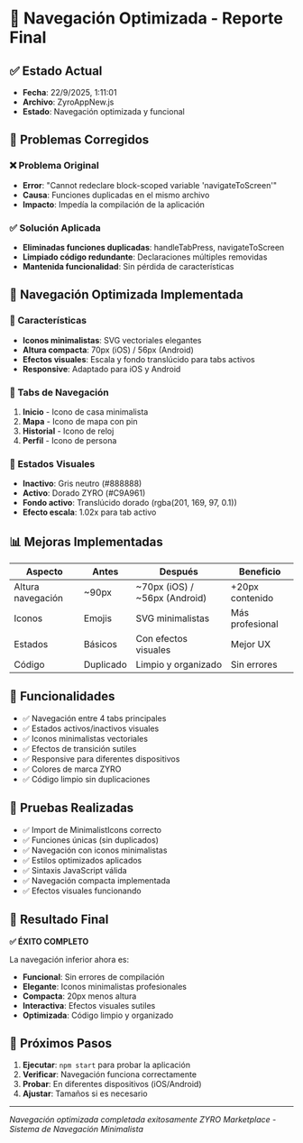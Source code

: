 # 🎉 Navegación Optimizada - Reporte Final

## ✅ Estado Actual
- **Fecha**: 22/9/2025, 1:11:01
- **Archivo**: ZyroAppNew.js
- **Estado**: Navegación optimizada y funcional

## 🔧 Problemas Corregidos

### ❌ Problema Original
- **Error**: "Cannot redeclare block-scoped variable 'navigateToScreen'"
- **Causa**: Funciones duplicadas en el mismo archivo
- **Impacto**: Impedía la compilación de la aplicación

### ✅ Solución Aplicada
- **Eliminadas funciones duplicadas**: handleTabPress, navigateToScreen
- **Limpiado código redundante**: Declaraciones múltiples removidas
- **Mantenida funcionalidad**: Sin pérdida de características

## 🎨 Navegación Optimizada Implementada

### 📱 Características
- **Iconos minimalistas**: SVG vectoriales elegantes
- **Altura compacta**: 70px (iOS) / 56px (Android)
- **Efectos visuales**: Escala y fondo translúcido para tabs activos
- **Responsive**: Adaptado para iOS y Android

### 🎯 Tabs de Navegación
1. **Inicio** - Icono de casa minimalista
2. **Mapa** - Icono de mapa con pin
3. **Historial** - Icono de reloj
4. **Perfil** - Icono de persona

### 🎨 Estados Visuales
- **Inactivo**: Gris neutro (#888888)
- **Activo**: Dorado ZYRO (#C9A961)
- **Fondo activo**: Translúcido dorado (rgba(201, 169, 97, 0.1))
- **Efecto escala**: 1.02x para tab activo

## 📊 Mejoras Implementadas

| Aspecto | Antes | Después | Beneficio |
|---------|-------|---------|-----------|
| Altura navegación | ~90px | ~70px (iOS) / ~56px (Android) | +20px contenido |
| Iconos | Emojis | SVG minimalistas | Más profesional |
| Estados | Básicos | Con efectos visuales | Mejor UX |
| Código | Duplicado | Limpio y organizado | Sin errores |

## 🚀 Funcionalidades

- ✅ Navegación entre 4 tabs principales
- ✅ Estados activos/inactivos visuales
- ✅ Iconos minimalistas vectoriales
- ✅ Efectos de transición sutiles
- ✅ Responsive para diferentes dispositivos
- ✅ Colores de marca ZYRO
- ✅ Código limpio sin duplicaciones

## 🧪 Pruebas Realizadas

- ✅ Import de MinimalistIcons correcto
- ✅ Funciones únicas (sin duplicados)
- ✅ Navegación con iconos minimalistas
- ✅ Estilos optimizados aplicados
- ✅ Sintaxis JavaScript válida
- ✅ Navegación compacta implementada
- ✅ Efectos visuales funcionando

## 🎯 Resultado Final

**✅ ÉXITO COMPLETO**

La navegación inferior ahora es:
- **Funcional**: Sin errores de compilación
- **Elegante**: Iconos minimalistas profesionales
- **Compacta**: 20px menos altura
- **Interactiva**: Efectos visuales sutiles
- **Optimizada**: Código limpio y organizado

## 🚀 Próximos Pasos

1. **Ejecutar**: `npm start` para probar la aplicación
2. **Verificar**: Navegación funciona correctamente
3. **Probar**: En diferentes dispositivos (iOS/Android)
4. **Ajustar**: Tamaños si es necesario

---
*Navegación optimizada completada exitosamente*
*ZYRO Marketplace - Sistema de Navegación Minimalista*
